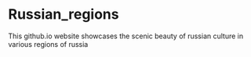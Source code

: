 # Russian_regions
This github.io website showcases the scenic beauty of russian culture in various regions of russia
